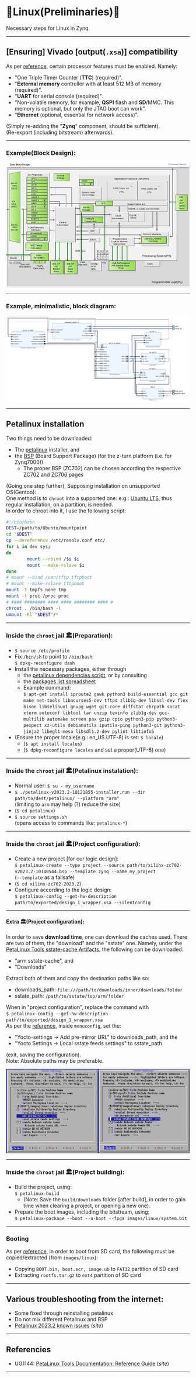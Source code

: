 # 🌷Linux(Preliminaries)🌌

Necessary steps for Linux in Zynq.

---

## [Ensuring\] Vivado [output(`.xsa`)\] compatibility

As per [reference], certain processor features must be enabled. Namely:

* "One Triple Timer Counter (**TTC**) (required)".
* "**External memory** controller with at least 512 MB of memory (required)".
* "**UART** for serial console (required)".
* "Non-volatile memory, for example, **QSPI** flash and **SD**/MMC. This memory is optional, but only the JTAG boot can work".
* "**Ethernet** (optional, essential for network access)".

(Simply re-adding the "**Zynq**" component, should be sufficient).  
(Re-export (including bitstream) afterwards).

---

### Example(Block Design):
![](images/block_design.jpg "Block design with added components.")

---

### Example, minimalistic, block diagram:
![](images/block_diagram.svg "Block diagram")
<!-- $ write_bd_layout -force -format svg -verbose /tmp/block_diagram.svg -->

---

## Petalinux installation

Two things need to be downloaded:

* The [petalinux] installer, and
* the [BSP][petalinux] (Board Support Package) (for the z-turn platform (i.e. for Zynq7000))
    * The proper BSP (ZC702) can be chosen according the respective [ZC702] and [ZC706] pages

(Going one step further), Supposing installation on unsupported OS(Gentoo):  
One method is to `chroot` into a supported one: e.g.: [Ubuntu LTS][Ubuntu], thus regular installation, on a partition, is needed.  
In order to chroot into it, I use the following script:  
```bash
#!/bin/bash
DEST=/path/to/Ubuntu/mountpoint
cd "$DEST"
cp --dereference /etc/resolv.conf etc/
for i in dev sys;
do
        mount --rbind /$i $i
        mount --make-rslave $i
done
# mount --bind /var/tftp tftpboot
# mount --make-rslave tftpboot
mount -t tmpfs none tmp
mount -t proc /proc proc
# #### ######## #### #### ######## #### #
chroot . /bin/bash -l                                                                                                                                                                                                                          
umount -Rl "$DEST"/*
```

---

### Inside the `chroot` jail 🏛️(Preparation):
* `$ source /etc/profile`
* Fix `/bin/sh` to point to `/bin/bash`:  
  `$ dpkg-reconfigure dash`
* Install the necessary packages, either through
    * the [petalinux dependencies script][plnx], or by consulting
    * the [packages list spreadsheet][xlsx]
    * Example command:  
      `$ apt-get install iproute2 gawk python3 build-essential gcc git make net-tools libncurses5-dev tftpd zlib1g-dev libssl-dev flex bison libselinux1 gnupg wget git-core diffstat chrpath socat xterm autoconf libtool tar unzip texinfo zlib1g-dev gcc-multilib automake screen pax gzip cpio python3-pip python3-pexpect xz-utils debianutils iputils-ping python3-git python3-jinja2 libegl1-mesa libsdl1.2-dev pylint libtinfo5`
* (Ensure the proper locale(e.g.: en_US.UTF-8) is set: `$ locale`)
    * (`$ apt install locales`)
    * (`$ dpkg-reconfigure locales` and set a proper(UTF-8) one)

---

### Inside the `chroot` jail 🏛️(Petalinux instalation):

* Normal user: `$ su - my_username`
* `$ ./petalinux-v2023.2-10121855-installer.run --dir path/to/dest/petalinux/ --platform "arm"`  
  (limiting to `arm` may help (?) reduce the size)
* (`$ cd petalinux`)
* `$ source settings.sh`  
  (opens access to commands like: `petalinux-*`)

---

### Inside the `chroot` jail 🏛️(Project configuration):

* Create a new project [for our logic design\]:  
  `$ petalinux-create --type project --source path/to/xilinx-zc702-v2023.2-10140544.bsp --template zynq --name my_project`  
  (`--template` as a failsafe)
* (`$ cd xilinx-zc702-2023.2`)
* Configure according to the logic design:  
  `$ petalinux-config --get-hw-description path/to/exported/design_1_wrapper.xsa --silentconfig`

---

#### Extra 🏛️(Project configuration):
In order to save **download time**, one can download the caches used. There are two of them, the "download" and the "sstate" one. Namely, under the [PetaLinux Tools sstate-cache Artifacts][petalinux], the following can be downloaded:

* "arm sstate-cache", and
* "Downloads"

Extract both of them and copy the destination paths like so:

* downloads_path: `file:///path/to/downloads/inner/downloads/folder`
* sstate_path: `/path/to/sstate/top/arm/folder`

When in "project configuration", replace the command with  
`$ petalinux-config --get-hw-description path/to/exported/design_1_wrapper.xsa`  
As per the [reference], inside `menuconfig`, set the:

* "Yocto-settings → Add pre-mirror URL" to downloads_path, and the
* "Yocto Settings → Local sstate feeds settings" to sstate_path

(exit, saving the configuration).  
Note: Absolute paths may be preferable.

![](images/downloads_sstate.jpg "Menuconfig")

---

### Inside the `chroot` jail 🏛️(Project building):

* Build the project, using:  
  `$ petalinux-build`
    * (Note: Save the `build/downloads` folder [after build\], in order to gain time when clearing a project, or opening a new one).
* Prepare the boot images, including the bitstream, using:  
  `$ petalinux-package --boot --u-boot --fpga images/linux/system.bit`

---

### Booting

As per [reference], in order to boot from SD card, the following must be copied/extracted (from `images/linux`):

* Copying `BOOT.bin, boot.scr, image.ub` to `FAT32` partition of SD card
* Extracting `rootfs.tar.gz` to `ext4` partition of SD card

---

## Various troubleshooting from the internet:

* Some fixed through reinstalling petalinux
* Do not mix different Petalinux and BSP
* [Petalinux 2023.2 known issues](https://support.xilinx.com/s/article/000035572) (*site*)

---

## Referencies

* UG1144: [PetaLinux Tools Documentation: Reference Guide](https://docs.xilinx.com/r/en-US/ug1144-petalinux-tools-reference-guide/Overview) (*site*)

---

<!-- How can these [anchors\] be made visible? -->

[reference]: https://docs.xilinx.com/r/en-US/ug1144-petalinux-tools-reference-guide/Overview "Petalinux Reference"
[petalinux]: https://www.xilinx.com/support/download/index.html/content/xilinx/en/downloadNav/embedded-design-tools.html "Petalinux installer"
[ZC702]: https://www.xilinx.com/products/boards-and-kits/ek-z7-zc702-g.html "ZC702 Evaluation Kit"
[ZC706]: https://www.xilinx.com/products/boards-and-kits/ek-z7-zc706-g.html "ZC706 Evaluation Kit"
[plnx]: https://support.xilinx.com/s/article/73296 "Petalinux Dependencies Script"
[xlsx]: https://support.xilinx.com/s/article/000035572 "Packages list (excel)"
[Ubuntu]: https://ubuntu.com/download/server#downloads "Ubuntu LTS"
